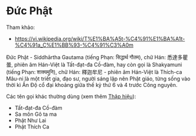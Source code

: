 # Đức Phật

Tham khảo:

- <https://vi.wikipedia.org/wiki/T%E1%BA%A5t-%C4%91%E1%BA%A1t-%C4%91a_C%E1%BB%93-%C4%91%C3%A0m>

Đức Phật - Siddhārtha Gautama (tiếng Phạn: सिद्धार्थ गौतम), chữ Hán: 悉達多瞿曇, phiên âm Hán-Việt là Tất-đạt-đa Cồ-đàm, hay còn gọi là Shakyamuni (tiếng Phạn: शाक्यमुनि), chữ Hán: 釋迦牟尼 - phiên âm Hán-Việt là Thích-ca Mâu-ni là một triết gia, đạo sư, người sáng lập nên Phật giáo, từng sống vào thời kì Ấn Độ cổ đại khoảng giữa thế kỷ thứ 6 và 4 trước Công nguyên.

Các tên gọi khác thường dùng (xem thêm [Thập hiệu](../khai_niem_so/thap_hieu.md)):

- Tất-đạt-đa Cồ-đàm
- Sa môn Gô ta ma
- Phật Như Lai
- Phật Thích Ca

